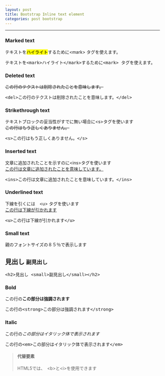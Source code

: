 ```yaml
---
layout: post
title: Bootstrap Inline text element
categories: post bootstrap
---
```


-----

<h3>Marked text</h3>
テキストを<mark>ハイライト</mark>するために&lt;mark> タグを使えます。
<pre>
テキストを&lt;mark>ハイライト&lt;/mark>するために&lt;mark> タグを使えます。
</pre>

<h3>Deleted text</h3>
<del>この行のテクストは削除されたことを意味します。</del>
<pre>
&lt;del>この行のテクストは削除されたことを意味します。&lt;/del>
</pre>

<h3>Strikethrough text</h3>
テキストブロックの妥当性がすでに無い場合に&lt;s>タグを使います
<br>
<s>この行はもう正しくありません。</s>
<pre>
&lt;s>この行はもう正しくありません。&lt;/s>
</pre>

<h3>Inserted text</h3>
文章に追加されたことを示すのに&lt;ins>タグを使います
<br>
<ins>この行は文章に追加されたことを意味しています。</ins>
<pre>
&lt;ins>この行は文章に追加されたことを意味しています。&lt;/ins>
</pre>

<h3>Underlined text</h3>
下線を引くには　&lt;u> タグを使います
<br>
<u>この行は下線が引かれます</u>
<pre>
&lt;u>この行は下線が引かれます&lt;/u>
</pre>

<h3>Small text</h3>
親のフォントサイズの８５％で表示します
<h2>見出し <small>副見出し</small></h2>
<pre>
&lt;h2>見出し &lt;small>副見出し&lt;/small>&lt;/h2>
</pre>

<h3>Bold</h3>

この行の<strong>この部分は強調されます</strong>
<pre>
この行の&lt;strong>この部分は強調されます&lt;/strong>
</pre>

<h3>Italic</h3>
この行の<em>この部分はイタリック体で表示されます</em>
<pre>
この行の&lt;em>この部分はイタリック体で表示されます&lt;/em>
</pre>

<blockquote>
<h4>代替要素</h4>
HTML5では、　&lt;b>と&lt;i>を使用できます
</blockquote>

<script src="{{site.url}}/js/jquery.js"></script>
<script src="{{site.url}}/assets/googlecodeprettify/prettify.js"></script>

<script type="text/javascript">
var $window = $(window)
// make code pretty
window.prettyPrint && prettyPrint()
$('pre').addClass('prettyprint');
  prettyPrint();
$('pre').css("background","#000");
$('pre').css("font-size","1.1em");
$('pre').css("border","0px");

</script>